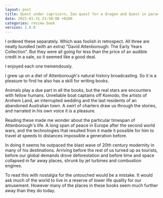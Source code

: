 ```yaml
---
layout: post
title: Quest under capricorn, Zoo quest for a dragon and Quest in paradise
date: 2021-01-31 23:58:00 +0100
categories: review book
version: 1.0.0
---
```


I ordered these separately. Which was foolish in retrospect. All three are neatly bundled (with an extra) "David Attenborough: The Early Years Collection".
But they were all going for less than the price of an audible credit in a sale, so it seemed like a good deal.

I enjoyed each one tremendously.

I grew up on a diet of Attenborough's natural history broadcasting. So it is a pleasure to find he also has a skill for writing books.

Animals play a due part in all the books, but the real stars are encounters with fellow humans. Unreliable boat captains off Komodo, the artists of Arnhem Land, an interrupted wedding and the last residents of an abandoned Australian town. A swirl of charters draw us through the stories, and narrated in his own voice it is a pleasure.

Reading these made me wonder about the particular timespan of Attenborough's life. A long span of peace in Europe after the second world wars, and the technologies that resulted from it made it possible for him to travel at speeds to distances impossible a generation before.

In doing it seems he outpaced the blast wave of 20th century modernity in many of his destinations. Arriving before the rest of us turned up as tourists, before our global demands drove deforestation and before time and space collapsed in far away places, shrunk by jet turbines and combustion engines.

To read this with nostalgia for the untouched would be a mistake. It would ask much of the world to live in a reserve of lower life quality for our amusement. However many of the places in these books seem much further away than they do today.

[1]: https://www.audible.co.uk/pd/David-Attenborough-The-Early-Years-Collection-Audiobook/B074N79HS8
